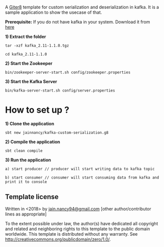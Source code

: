 A [Giter8][g8] template for custom serialization and deserialization in kafka. It is a sample application to show the usecase of that.

**Prerequisite:**
If you do not have kafka in your system. Download it from [here](https://www.apache.org/dyn/closer.cgi?path=/kafka/1.1.0/kafka_2.11-1.1.0.tgz)

**1) Extract the folder**

```tar -xzf kafka_2.11-1.1.0.tgz```

```cd kafka_2.11-1.1.0 ```

**2) Start the Zookeeper**

```bin/zookeeper-server-start.sh config/zookeeper.properties```

**3) Start the Kafka Server**

```bin/kafka-server-start.sh config/server.properties```

# How to set up ?

**1) Clone the application**

```sbt new jainnancy/kafka-custom-serialization.g8```

**2) Compile the application**

```sbt clean compile ```

**3) Run the application**
    
    a) start producer // producer will start writing data to kafka topic
    
    b) start consumer // consumer will start consuming data from kafka and print it to console


Template license
----------------
Written in <2018> by <Nancy Jain> <jain.nancy94@gmail.com>
[other author/contributor lines as appropriate]

To the extent possible under law, the author(s) have dedicated all copyright and related
and neighboring rights to this template to the public domain worldwide.
This template is distributed without any warranty. See <http://creativecommons.org/publicdomain/zero/1.0/>.

[g8]: http://www.foundweekends.org/giter8/
